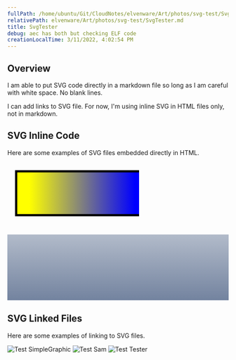 ```yaml
---
fullPath: /home/ubuntu/Git/CloudNotes/elvenware/Art/photos/svg-test/SvgTester.md
relativePath: elvenware/Art/photos/svg-test/SvgTester.md
title: SvgTester
debug: aec has both but checking ELF code
creationLocalTime: 3/11/2022, 4:02:54 PM
---
```


<!-- toc -->
<!-- tocstop -->

## Overview

I am able to put SVG code directly in a markdown file so long as I am careful with white space. No blank lines.

I can add links to SVG file. For now, I'm using inline SVG in HTML files only, not in markdown.

## SVG Inline Code

Here are some examples of SVG files embedded directly in HTML.

<svg version="1.1" xmlns="http://www.w3.org/2000/svg">
    <defs>
        <linearGradient id="MyGradient">
            <stop offset="10%" stop-color="yellow" />
            <stop offset="90%" stop-color="blue" />
        </linearGradient>
    </defs>
    <rect fill="url(#MyGradient)" stroke="black" stroke-width="5" x="20" y="20" width="300" height="100"/>
</svg>

<svg xmlns="http://www.w3.org/2000/svg"
     preserveAspectRatio="none"
     version="1.1"
     width="100%"
     height="100%"
     xmlns:xlink="http://www.w3.org/1999/xlink">
   <defs>
    <linearGradient id="myLinearGradient1"
                    x1="0%" y1="0%"
                    x2="0%" y2="100%"
                    spreadMethod="pad">
      <stop offset="0%"   stop-color="#b2bbca" stop-opacity="1"/>
      <stop offset="100%" stop-color="#73839f" stop-opacity="1"/>
    </linearGradient>
  </defs>
  <rect width="100%" height="100%"
     style="fill:url(#myLinearGradient1);" />
</svg>

## SVG Linked Files

Here are some examples of linking to SVG files.

<img src="/images/SimpleGraphic.svg" alt="Test SimpleGraphic">
<img src="/images/sam.svg" alt="Test Sam">
<img src="/images/tester.svg" alt="Test Tester">
